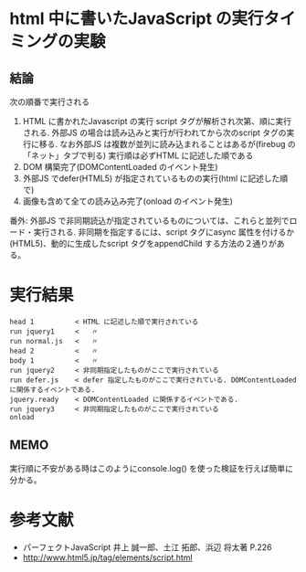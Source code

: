 html 中に書いたJavaScript の実行タイミングの実験
================================================

結論
----

次の順番で実行される

 1. HTML に書かれたJavascript の実行
    script タグが解析され次第、順に実行される.
    外部JS の場合は読み込みと実行が行われてから次のscript タグの実行に移る.
	なお外部JS は複数が並列に読み込まれることはあるが(firebug の「ネット」タブで判る)
	実行順は必ずHTML に記述した順である
 2. DOM 構築完了(DOMContentLoaded のイベント発生)
 3. 外部JS でdefer(HTML5) が指定されているものの実行(html に記述した順で)
 4. 画像も含めて全ての読み込み完了(onload のイベント発生)

番外:
外部JS で非同期読込が指定されているものについては、これらと並列でロード・実行される.
非同期を指定するには、script タグにasync 属性を付けるか(HTML5)、動的に生成したscript タグをappendChild する方法の２通りがある。

実行結果
========
	head 1			< HTML に記述した順で実行されている
	run jquery1		<   〃
	run normal.js	<   〃
	head 2			<   〃
	body 1			<   〃
	run jquery2		< 非同期指定したものがここで実行されている
	run defer.js	< defer 指定したものがここで実行されている. DOMContentLoaded に関係するイベントである.
	jquery.ready	< DOMContentLoaded に関係するイベントである.
	run jquery3		< 非同期指定したものがここで実行されている
	onload

MEMO
----
実行順に不安がある時はこのようにconsole.log() を使った検証を行えば簡単に分かる。

参考文献
========
 * パーフェクトJavaScript 井上 誠一郎、土江 拓郎、浜辺 将太著 P.226
 * http://www.html5.jp/tag/elements/script.html

